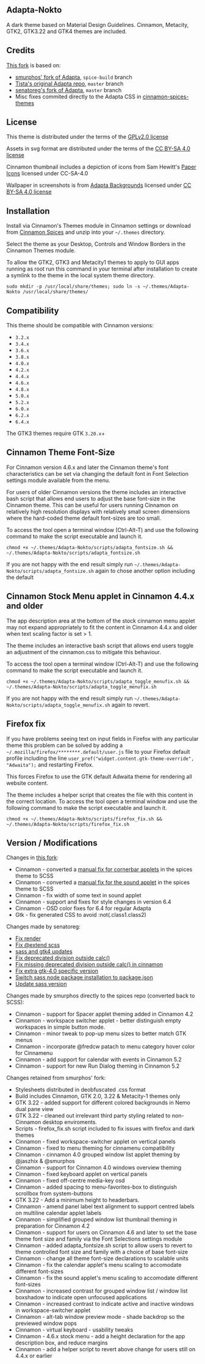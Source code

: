 ## Adapta-Nokto

A dark theme based on Material Design Guidelines.
Cinnamon, Metacity, GTK2, GTK3.22 and GTK4 themes are included.

## Credits

[This fork][this_adapta] is based on:
- [smurphos' fork of Adapta][smurphos_adapta], `spice-build` branch
- [Tista's original Adapta repo][tista_adapta], `master` branch
- [senatoreg's fork of Adapta][senatoreg_adapta], `master` branch
- Misc fixes commited directly to the Adapta CSS in [cinnamon-spices-themes][spices_themes]

[this_adapta]: https://github.com/slak44/adapta-gtk-theme-cinnamon-spices
[smurphos_adapta]: https://github.com/smurphos/adapta-gtk-theme-cinnamon-spices/tree/spice-build
[tista_adapta]: https://github.com/adapta-project/adapta-gtk-theme
[senatoreg_adapta]: https://github.com/senatoreg/adapta-gtk-theme/
[spices_themes]: https://github.com/linuxmint/cinnamon-spices-themes

## License

This theme is distributed under the terms of the [GPLv2.0 license](https://github.com/smurphos/adapta-gtk-theme/blob/master/COPYING)

Assets in svg format are distributed under the terms of the [CC BY-SA 4.0 license](https://github.com/smurphos/adapta-gtk-theme/blob/master/LICENSE_CC_BY_SA4)

Cinnamon thumbnail includes a depiction of icons from Sam Hewitt's [Paper Icons](https://snwh.org/paper) licensed under CC-SA-4.0

Wallpaper in screenshots is from [Adapta Backgrounds](https://github.com/adapta-project/adapta-backgrounds) licensed under [CC BY-SA 4.0 license](https://github.com/adapta-project/adapta-backgrounds/blob/master/LICENSE_CC_BY_SA4)

## Installation

Install via Cinnamon's Themes module in Cinnamon settings or download from [Cinnamon Spices](https://cinnamon-spices.linuxmint.com/themes) and unzip into your `~/.themes` directory.

Select the theme as your Desktop, Controls and Window Borders in the Cinnamon Themes module.

To allow the GTK2, GTK3 and Metacity1 themes to apply to GUI apps running as root run this command in your terminal after installation to create a symlink to the theme in the local system theme directory.

`sudo mkdir -p /usr/local/share/themes; sudo ln -s ~/.themes/Adapta-Nokto /usr/local/share/themes/`

## Compatibility

This theme should be compatible with Cinnamon versions:
- `3.2.x`
- `3.4.x`
- `3.6.x`
- `3.8.x`
- `4.0.x`
- `4.2.x`
- `4.4.x`
- `4.6.x`
- `4.8.x`
- `5.0.x`
- `5.2.x`
- `6.0.x`
- `6.2.x`
- `6.4.x`

The GTK3 themes require GTK `3.20.x`+

## Cinnamon Theme Font-Size

For Cinnamon version 4.6.x and later the Cinnamon theme's font characteristics can be set via changing the default font in Font Selection settings module available from the menu.

For users of older Cinnamon versions the theme includes an interactive bash script that allows end users to adjust the base font-size in the Cinnamon theme. This can be useful for users running Cinnamon on relatively high resolution displays with relatively small screen dimensions where the hard-coded theme default font-sizes are too small.

To access the tool open a terminal window (Ctrl-Alt-T) and use the following command to make the script executable and launch it.

`chmod +x ~/.themes/Adapta-Nokto/scripts/adapta_fontsize.sh && ~/.themes/Adapta-Nokto/scripts/adapta_fontsize.sh`

If you are not happy with the end result simply run `~/.themes/Adapta-Nokto/scripts/adapta_fontsize.sh` again to chose another option including the default

## Cinnamon Stock Menu applet in Cinnamon 4.4.x and older

The app description area at the bottom of the stock cinnamon menu applet may not expand appropriately to fit the content in Cinnamon 4.4.x and older when text scaling factor is set > 1.

The theme includes an interactive bash script that allows end users toggle an adjustment of the cinnamon.css to mitigate this behaviour.

To access the tool open a terminal window (Ctrl-Alt-T) and use the following command to make the script executable and launch it.

`chmod +x ~/.themes/Adapta-Nokto/scripts/adapta_toggle_menufix.sh && ~/.themes/Adapta-Nokto/scripts/adapta_toggle_menufix.sh`

If you are not happy with the end result simply run `~/.themes/Adapta-Nokto/scripts/adapta_toggle_menufix.sh` again to revert.

## Firefox fix

If you have problems seeing text on input fields in Firefox with any particular theme this problem can be solved by adding a `~/.mozilla/firefox/********.default/user.js` file to your Firefox default profile including the line `user_pref("widget.content.gtk-theme-override", "Adwaita");` and restarting Firefox.

This forces Firefox to use the GTK default Adwaita theme for rendering all website content.

The theme includes a helper script that creates the file with this content in the correct location. To access the tool open a terminal window and use the following command to make the script executable and launch it.

`chmod +x ~/.themes/Adapta-Nokto/scripts/firefox_fix.sh && ~/.themes/Adapta-Nokto/scripts/firefox_fix.sh`


## Version / Modifications

Changes in [this fork][this_adapta]:
* Cinnamon - converted a [manual fix for cornerbar applets][cornerbar] in the spices theme to SCSS
* Cinnamon - converted a [manual fix for the sound applet][sound_padding] in the spices theme to SCSS
* Cinnamon - fix width of some text in sound applet
* Cinnamon - support and fixes for style changes in version 6.4
* Cinnamon - OSD color fixes for 6.4 for regular Adapta
* Gtk - fix generated CSS to avoid :not(.class1.class2)

[cornerbar]: https://github.com/linuxmint/cinnamon-spices-themes/commit/1acded2135d31218834fb0d716d45d1866878629
[sound_padding]: https://github.com/linuxmint/cinnamon-spices-themes/commit/e160215c3a7f5e4cec78b9eaa6d129cdba7e3968

Changes made by senatoreg:
* [Fix render](https://github.com/senatoreg/adapta-gtk-theme/commit/479afd920e69a7c3629f6151e5aaa1cf6cb22891)
* [Fix @extend scss](https://github.com/senatoreg/adapta-gtk-theme/commit/e4b78180ac79e3b6ccbad8171ad59e91028eadd5)
* [sass and gtk4 updates](https://github.com/senatoreg/adapta-gtk-theme/commit/644ab691989d6ca24ee93afa2e2d09dc9c28aabf)
* [Fix deprecated division outside calc()](https://github.com/senatoreg/adapta-gtk-theme/commit/d8c4c6d80cedaf6e3b618200a240d9787853476a)
* [Fix missing deprecated division outside calc() in cinnamon](https://github.com/senatoreg/adapta-gtk-theme/commit/a5ae953dacdf69f4254fba28c65094e9a41513ed)
* [Fix extra gtk-4.0 specific version](https://github.com/senatoreg/adapta-gtk-theme/commit/38a862ff53af1d403b4c421a200967d735cab2e2)
* [Switch sass node package installation to package.json](https://github.com/senatoreg/adapta-gtk-theme/commit/2cc167df182f771e3604b21434a63f54e3f26abf)
* [Update sass version](https://github.com/senatoreg/adapta-gtk-theme/commit/909269ece60b93eea0d288b486bab6cc43794735)

Changes made by smurphos directly to the spices repo (converted back to SCSS):
* Cinnamon - support for Spacer applet theming added in Cinnamon 4.2
* Cinnamon - workspace switcher applet - better distinguish empty workspaces in simple button mode.
* Cinnamon - minor tweak to pop-up menu sizes to better match GTK menus
* Cinnamon - incorporate @fredcw patach to menu category hover color for Cinnamenu
* Cinnamon - add support for calendar with events in Cinnamon 5.2
* Cinnamon - support for new Run Dialog theming in Cinnamon 5.2

Changes retained from smurphos' fork:
* Stylesheets distributed in deobfuscated .css format
* Build includes Cinnamon, GTK 2.0, 3.22 & Metacity-1 themes only
* GTK 3.22 - added support for different colored backgrounds in Nemo dual pane view
* GTK 3.22 - cleaned out irrelevant third party styling related to non-Cinnamon desktop enviroments.
* Scripts - firefox_fix.sh script included to fix issues with firefox and dark themes
* Cinnamon - fixed workspace-switcher applet on vertical panels
* Cinnamon - fixed to menu theming for cinnamenu compatibility
* Cinnamon - cinnamon 4.0 grouped window list applet theming by @jaszhix & @smurphos
* Cinnamon - support for Cinnamon 4.0 windows overview theming
* Cinnamon - fixed keyboard applet on vertical panels
* Cinnamon - fixed off-centre media-key osd
* Cinnamon - added spacing to menu-favorites-box to distinguish scrollbox from system-buttons
* GTK 3.22 - Add a minimum height to headerbars.
* Cinnamon - amend panel label text alignment to support centred labels on multiline calendar applet labels
* Cinnamon - simplified grouped window list thumbnail theming in preparation for Cinnamon 4.2
* Cinnamon - support for users on Cinnamon 4.6 and later to set the base theme font size and family via the Font Selections settings module
* Cinnamon - added adapta_fontsize.sh script to allow users to revert to theme controlled font size and family with a choice of base font-size
* Cinnamon - change all theme font-size declarations to scalable units
* Cinnamon - fix the calendar applet's menu scaling to accomodate different font-sizes
* Cinnamon - fix the sound applet's menu scaling to accomodate different font-sizes
* Cinnamon - increased contrast for grouped window list / window list boxshadow to indicate open unfocused applications
* Cinnamon - increased contrast to indicate active and inactive windows in workspace-switcher applet
* Cinnamon - alt-tab window preview mode - shade backdrop so the previewed window pops
* Cinnamon - virtual keyboard - usability tweaks
* Cinnamon - 4.6.x stock menu - add a height declaration for the app description box, and reduce margins
* Cinnamon - add a helper script to revert above change for users still on 4.4.x or earlier
